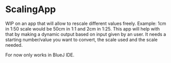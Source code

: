 # ScalingApp
WIP on an app that will allow to rescale different values freely.
Example: 1cm in 1:50 scale would be 50cm in 1:1 and 2cm in 1:25.
This app will help with that by making a dynamic output based on input given by an user.
It needs a starting number/value you want to convert, the scale used and the scale needed.


For now only works in BlueJ IDE.

